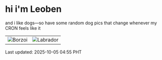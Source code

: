 # hi i'm Leoben

and i like dogs—so have some random dog pics that change whenever my CRON feels like it

|  |  |
|--------|----------|
| ![Borzoi](https://random-dog-vercel.vercel.app/api/random-borzoi?v=1759611333) | ![Labrador](https://random-dog-vercel.vercel.app/api/random-labrador?v=1759611333) |

Last updated: 2025-10-05 04:55 PHT
